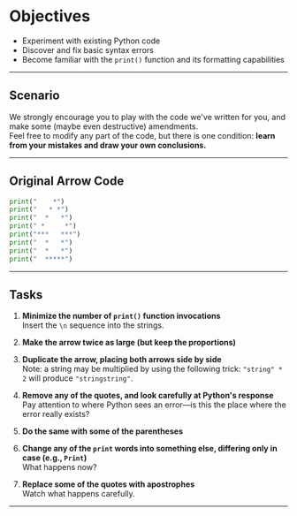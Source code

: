 # Objectives

- Experiment with existing Python code
- Discover and fix basic syntax errors
- Become familiar with the `print()` function and its formatting capabilities

---

## Scenario

We strongly encourage you to play with the code we've written for you, and make some (maybe even destructive) amendments.  
Feel free to modify any part of the code, but there is one condition: **learn from your mistakes and draw your own conclusions.**

---

## Original Arrow Code

```python
print("    *")
print("   * *")
print("  *   *")
print(" *     *")
print("***   ***")
print("  *   *")
print("  *   *")
print("  *****")
```

---

## Tasks

1. **Minimize the number of `print()` function invocations**  
   Insert the `\n` sequence into the strings.

2. **Make the arrow twice as large (but keep the proportions)**

3. **Duplicate the arrow, placing both arrows side by side**  
   Note: a string may be multiplied by using the following trick: `"string" * 2` will produce `"stringstring"`.

4. **Remove any of the quotes, and look carefully at Python's response**  
   Pay attention to where Python sees an error—is this the place where the error really exists?

5. **Do the same with some of the parentheses**

6. **Change any of the `print` words into something else, differing only in case (e.g., `Print`)**  
   What happens now?

7. **Replace some of the quotes with apostrophes**  
   Watch what happens carefully.

---